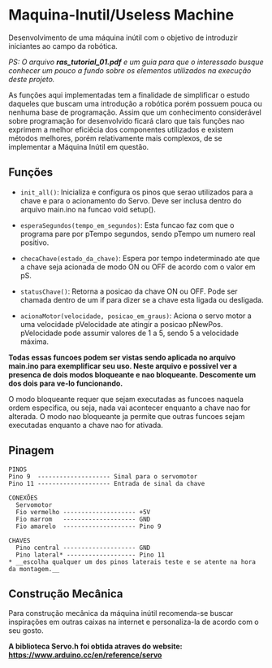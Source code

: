 # Maquina-Inutil/Useless Machine

Desenvolvimento de uma máquina inútil com o objetivo de introduzir iniciantes ao campo da robótica.

_PS: O arquivo **ras_tutorial_01.pdf** e um guia para que o interessado busque conhecer um pouco a fundo sobre os elementos utilizados na execução deste projeto._ 

As funções aqui implementadas tem a finalidade de simplificar o estudo daqueles que buscam uma introdução a robótica porém possuem pouca
ou nenhuma base de programação. Assim que um conhecimento considerável sobre programação for desenvolvido ficará claro que tais funções 
nao exprimem a melhor eficiêcia dos componentes utilizados e existem métodos melhores, porém relativamente mais complexos, de se 
implementar a Máquina Inútil em questão.

## Funções

* `init_all()`: Inicializa e configura os pinos que serao utilizados para a chave e para o acionamento do Servo. Deve ser inclusa dentro do arquivo main.ino na funcao void setup().

* `esperaSegundos(tempo_em_segundos)`: Esta funcao faz com que o programa pare por pTempo segundos, sendo pTempo um numero real positivo.

* `checaChave(estado_da_chave)`: Espera por tempo indeterminado ate que a chave seja acionada de modo ON ou OFF de acordo com o valor em pS.

* `statusChave()`: Retorna a posicao da chave ON ou OFF. Pode ser chamada dentro de um if para dizer se a chave esta ligada ou desligada.

* `acionaMotor(velocidade, posicao_em_graus)`: Aciona o servo motor a uma velocidade pVelocidade ate atingir a posicao pNewPos. pVelocidade pode assumir valores de 1 a 5, sendo 5 a velocidade máxima.

__Todas essas funcoes podem ser vistas sendo aplicada no arquivo main.ino para exemplificar seu uso. Neste arquivo e possivel ver a 
presenca de dois modos bloqueante e nao bloqueante. Descomente um dos dois para ve-lo funcionando.__

O modo bloqueante requer que sejam executadas as funcoes naquela ordem especifica, ou seja, nada vai acontecer enquanto a chave nao for 
alterada. O modo nao bloqueante ja permite que outras funcoes sejam executadas enquanto a chave nao for ativada.

## Pinagem
```
PINOS 
Pino 9  -------------------- Sinal para o servomotor
Pino 11 -------------------- Entrada de sinal da chave

CONEXÕES
  Servomotor
  Fio vermelho -------------------- +5V
  Fio marrom   -------------------- GND
  Fio amarelo  -------------------- Pino 9
  
CHAVES
  Pino central -------------------- GND
  Pino lateral* ------------------- Pino 11
* __escolha qualquer um dos pinos laterais teste e se atente na hora da montagem.__
```

## Construção Mecânica
Para construção mecânica da máquina inútil recomenda-se buscar inspirações em outras caixas na internet e personaliza-la de acordo com 
o seu gosto.

__A biblioteca Servo.h foi obtida atraves do website: https://www.arduino.cc/en/reference/servo__
